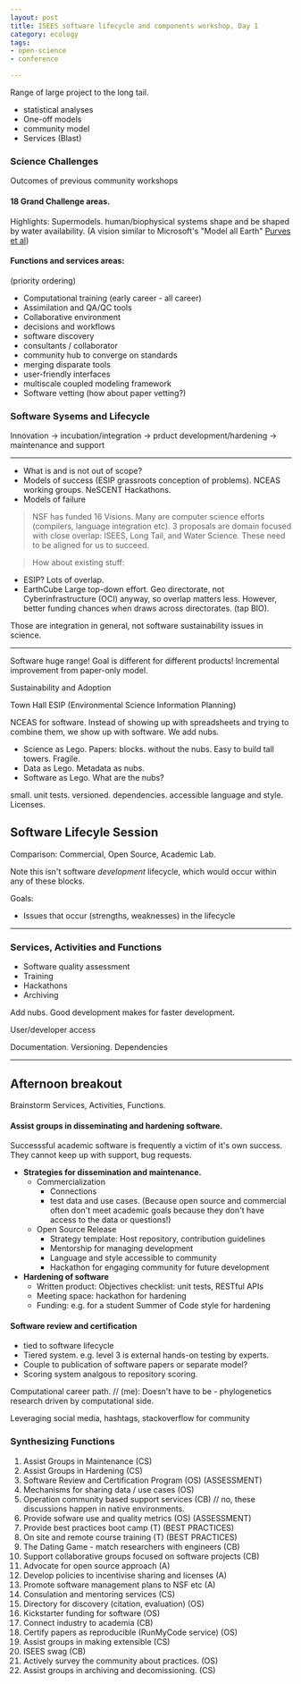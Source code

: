 ```yaml
---
layout: post
title: ISEES software lifecycle and components workshop, Day 1
category: ecology
tags: 
- open-science
- conference

---
```



Range of large project to the long tail.  

- statistical analyses
- One-off models
- community model
- Services (Blast)



### Science Challenges

Outcomes of previous community workshops 

#### 18 Grand Challenge areas.  

Highlights: Supermodels.  human/biophysical systems shape and be shaped by water availability. (A vision similar to Microsoft's "Model all Earth" [Purves et al](http://dx.doi.org/10.1038/493295a))

#### Functions and services areas: 

(priority ordering)

- Computational training (early career - all career)
- Assimilation and QA/QC tools
- Collaborative environment 
- decisions and workflows
- software discovery
- consultants / collaborator
- community hub to converge on standards
- merging disparate tools 
- user-friendly interfaces
- multiscale coupled modeling framework 
- Software vetting (how about paper vetting?)



### Software Sysems and Lifecycle 


Innovation -> incubation/integration -> prduct development/hardening -> maintenance and support 



----------------------------------------------


- What is and is not out of scope?  
- Models of success (ESIP grassroots conception of problems).  NCEAS working groups.  NeSCENT Hackathons.  
- Models of failure 


> NSF has funded 16 Visions.  Many are computer science efforts (compilers, language integration etc). 3 proposals are domain focused with close overlap: ISEES, Long Tail, and Water Science.  These need to be aligned for us to succeed.

> How about existing stuff: 

- ESIP? Lots of overlap.
- EarthCube Large top-down effort.  Geo directorate, not Cyberinfrastructure (OCI) anyway, so overlap matters less.  However, better funding chances when draws across directorates.  (tap BIO).  

Those are integration in general, not software sustainability issues in science.  


------------------------------------------------

Software huge range!  Goal is different for different products!  Incremental improvement from paper-only model.  


Sustainability and Adoption

Town Hall ESIP (Environmental Science Information Planning)



NCEAS for software.  Instead of showing up with spreadsheets and trying to combine them, we show up with software.  We add nubs.  

- Science as Lego.  Papers: blocks. without the nubs. Easy to build tall towers. Fragile.  
- Data as Lego.  Metadata as nubs.  
- Software as Lego.  What are the nubs?  


small. unit tests.  versioned. dependencies.  accessible language and style.  Licenses. 




## Software Lifecyle Session

Comparison: Commercial, Open Source, Academic Lab.  

Note this isn't software _development_ lifecycle, which would occur within any of these blocks.  


Goals: 

- Issues that occur (strengths, weaknesses) in the lifecycle
 

--------------------------------------------------------

### Services, Activities and Functions

- Software quality assessment
- Training 
- Hackathons
- Archiving

Add nubs.  Good development makes for faster development.  

User/developer access

Documentation. Versioning. Dependencies




-----------

## Afternoon breakout

Brainstorm Services, Activities, Functions.  

#### Assist groups in disseminating and hardening software.  

Successsful academic software is frequently a victim of it's own success.  They cannot keep up with support, bug requests. 

- **Strategies for dissemination and maintenance.**
  - Commercialization
    - Connections
    - test data and use cases. 
      (Because open source and commercial often don't meet academic goals because they don't have access to the data or questions!)  
  - Open Source Release 
    - Strategy template: Host repository, contribution guidelines 
    - Mentorship for managing development  
    - Language and style accessible to community 
    - Hackathon for engaging community for future development
- **Hardening of software**
  - Written product: Objectives checklist: unit tests, RESTful APIs
  - Meeting space: hackathon for hardening 
  - Funding: e.g. for a student Summer of Code style for hardening

#### Software review and certification

- tied to software lifecycle
- Tiered system.  e.g. level 3 is external hands-on testing by experts.
- Couple to publication of software papers or separate model?
- Scoring system analgous to repository scoring.  




Computational career path.  // (me): Doesn't have to be - phylogenetics research driven by computational side.  

Leveraging social media, hashtags, stackoverflow for community



### Synthesizing Functions

1. Assist Groups in Maintenance                                (CS)
2. Assist Groups in Hardening                                  (CS)
3. Software Review and Certification Program                   (OS)  (ASSESSMENT)
4. Mechanisms for sharing data / use cases                     (OS)
5. Operation community based support services                  (CB)    // no, these discussions happen in native environments.  
6. Provide sofware use and quality metrics                     (OS)  (ASSESSMENT)
7. Provide best practices boot camp                            (T)   (BEST PRACTICES) 
8. On site and remote course training                          (T)   (BEST PRACTICES)
9. The Dating Game - match researchers with engineers          (CB)
10. Support collaborative groups focused on software projects  (CB) 
11. Advocate for open source approach                          (A)   
12. Develop policies to incentivise sharing and licenses       (A)
13. Promote software management plans to NSF etc               (A)  
14. Consulation and mentoring services                         (CS)
15. Directory for discovery (citation, evaluation)             (OS)
16. Kickstarter funding for software                           (OS)
17. Connect industry to academia                               (CB)
18. Certify papers as reproducible (RunMyCode service)         (OS)
19. Assist groups in making extensible                         (CS)
20. ISEES swag                                                 (CB)
21. Actively survey the community about practices.             (OS)
22. Assist groups in archiving and decomissioning.             (CS)








